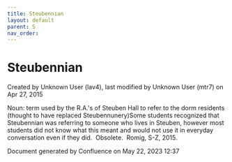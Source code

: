 ```yaml
---
title: Steubennian
layout: default
parent: S
nav_order:
---
```


# Steubennian

Created by  Unknown User (lav4), last modified by  Unknown User (mtr7) on Apr 27, 2015

Noun: term used by the R.A.'s of Steuben Hall to refer to the dorm residents (thought to have replaced Steubennunery)Some students recognized that Steubennian was referring to someone who lives in Steuben, however most students did not know what this meant and would not use it in everyday conversation even if they did.  Obsolete.  Romig, S-Z, 2015.

Document generated by Confluence on May 22, 2023 12:37


